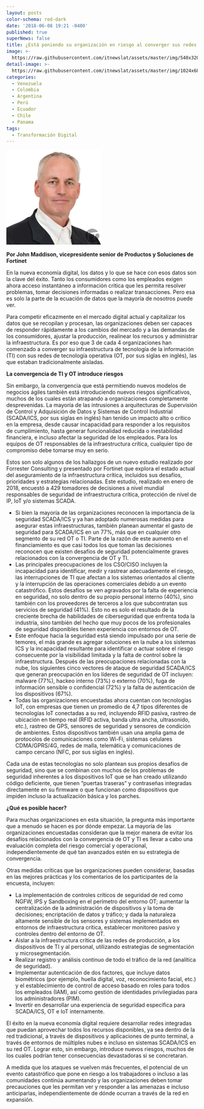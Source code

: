 ```yaml
---
layout: posts
color-schema: red-dark
date: '2018-06-08 19:21 -0400'
published: true
superNews: false
title: ¿Está poniendo su organización en riesgo al converger sus redes de TI y OT?
image: >-
  https://raw.githubusercontent.com/itnewslat/assets/master/img/540x320/Integracion-iot-p.jpg
detail-image: >-
  https://raw.githubusercontent.com/itnewslat/assets/master/img/1024x680/Integracion-iot-g.jpg
categories:
  - Venezuela
  - Colombia
  - Argentina
  - Perú
  - Ecuador
  - Chile
  - Panama
tags:
  - Transformación Digital
---
```

![](https://raw.githubusercontent.com/itnewslat/assets/master/img/300x300/John-Maddison.jpg)

**Por John Maddison, vicepresidente senior de Productos y Soluciones de Fortinet**

En la nueva economía digital, los datos y lo que se hace con esos datos son la clave del éxito. Tanto los consumidores como los empleados exigen ahora acceso instantáneo a información crítica que les permita resolver problemas, tomar decisiones informadas o realizar transacciones. Pero esa es solo la parte de la ecuación de datos que la mayoría de nosotros puede ver. 

Para competir eficazmente en el mercado digital actual y capitalizar los datos que se recopilan y procesan, las organizaciones deben ser capaces de responder rápidamente a los cambios del mercado y a las demandas de los consumidores, ajustar la producción, realinear los recursos y administrar la infraestructura. Es por eso que 3 de cada 4 organizaciones han comenzado a converger su infraestructura de tecnología de la información (TI) con sus redes de tecnología operativa (OT, por sus siglas en inglés), las que estaban tradicionalmente aisladas.

**La convergencia de TI y OT introduce riesgos**

Sin embargo, la convergencia que está permitiendo nuevos modelos de negocios ágiles también está introduciendo nuevos riesgos significativos, muchos de los cuales están atrapando a organizaciones completamente desprevenidas. La mayoría de las intrusiones a arquitecturas de Supervisión de Control y Adquisición de Datos y Sistemas de Control Industrial (SCADA/ICS, por sus siglas en inglés) han tenido un impacto alto o crítico en la empresa, desde causar incapacidad para responder a los requisitos de cumplimiento, hasta generar funcionalidad reducida o inestabilidad financiera, e incluso afectar la seguridad de los empleados. Para los equipos de OT responsables de la infraestructura crítica, cualquier tipo de compromiso debe tomarse muy en serio. 

Estos son solo algunos de los hallazgos de un nuevo estudio realizado por Forrester Consulting y presentado por Fortinet que explora el estado actual del aseguramiento de la infraestructura crítica, incluidos sus desafíos, prioridades y estrategias relacionadas. Este estudio, realizado en enero de 2018, encuestó a 429 tomadores de decisiones a nivel mundial responsables de seguridad de infraestructura crítica, protección de nivel de IP, IoT y/o sistemas SCADA. 

- Si bien la mayoría de las organizaciones reconocen la importancia de la seguridad SCADA/ICS y ya han adoptado numerosas medidas para asegurar estas infraestructuras, también planean aumentar el gasto de seguridad para SCADA/ICS en un 77%, más que en cualquier otro segmento de su red OT o TI. Parte de la razón de este aumento en el financiamiento es que casi todos los que toman las decisiones reconocen que existen desafíos de seguridad potencialmente graves relacionados con la convergencia de OT y TI. 
- Las principales preocupaciones de los CSO/CISO incluyen la incapacidad para identificar, medir y rastrear adecuadamente el riesgo, las interrupciones de TI que afectan a los sistemas orientados al cliente y la interrupción de las operaciones comerciales debido a un evento catastrófico. Estos desafíos se ven agravados por la falta de experiencia en seguridad, no solo dentro de su propio personal interno (40%), sino también con los proveedores de terceros a los que subcontratan sus servicios de seguridad (41%). Esto no es solo el resultado de la creciente brecha de habilidades de ciberseguridad que enfrenta toda la industria, sino también del hecho que muy pocos de los profesionales de seguridad disponibles tienen experiencia con entornos de OT.
- Este enfoque hacia la seguridad está siendo impulsado por una serie de temores, el más grande es agregar soluciones en la nube a los sistemas ICS y la incapacidad resultante para identificar o actuar sobre el riesgo consecuente por la visibilidad limitada y la falta de control sobre la infraestructura. Después de las preocupaciones relacionadas con la nube, los siguientes cinco vectores de ataque de seguridad SCADA/ICS que generan preocupación en los líderes de seguridad de OT incluyen: malware (77%), hackeo interno (73%) o externo (70%), fuga de información sensible o confidencial (72%) y la falta de autenticación de los dispositivos (67%). 
- Todas las organizaciones encuestadas ahora cuentan con tecnologías IoT, con empresas que tienen un promedio de 4,7 tipos diferentes de tecnologías IoT conectadas a su red, incluyendo RFID pasiva, rastreo de ubicación en tiempo real (RFID activa, banda ultra ancha, ultrasonido, etc.), rastreo de GPS, sensores de seguridad y sensores de condición de ambientes. Estos dispositivos también usan una amplia gama de protocolos de comunicaciones como Wi-Fi, sistemas celulares CDMA/GPRS/4G, redes de malla, telemática y comunicaciones de campo cercano (NFC, por sus siglas en inglés).

Cada una de estas tecnologías no solo plantean sus propios desafíos de seguridad, sino que se combinan con muchos de los problemas de seguridad inherentes a los dispositivos IoT que se han creado utilizando código deficiente, que tienen “puertas traseras” y contraseñas integradas directamente en su firmware o que funcionan como dispositivos que impiden incluso la actualización básica y los parches.

**¿Qué es posible hacer?**

Para muchas organizaciones en esta situación, la pregunta más importante que a menudo se hacen es por dónde empezar. La mayoría de las organizaciones encuestadas consideran que la mejor manera de evitar los desafíos relacionados con la convergencia de OT y TI es llevar a cabo una evaluación completa del riesgo comercial y operacional, independientemente de qué tan avanzados estén en su estrategia de convergencia.

Otras medidas críticas que las organizaciones pueden considerar, basadas en las mejores prácticas y los comentarios de los participantes de la encuesta, incluyen: 

- La implementación de controles críticos de seguridad de red como NGFW, IPS y Sandboxing en el perímetro del entorno OT; aumentar la centralización de la administración de dispositivos y la toma de decisiones; encriptación de datos y tráfico; y dada la naturaleza altamente sensible de los sensores y sistemas implementados en entornos de infraestructura crítica, establecer monitoreo pasivo y controles dentro del entorno de OT.
- Aislar a la infraestructura crítica de las redes de producción, a los dispositivos de TI y al personal, utilizando estrategias de segmentación y microsegmentación. 
- Realizar registro y análisis continuo de todo el tráfico de la red (analítica de seguridad). 
- Implementar autenticación de dos factores, que incluye datos biométricos (por ejemplo, huella digital, voz, reconocimiento facial, etc.) y el establecimiento de control de acceso basado en roles para todos los empleados (IAM), así como gestión de identidades privilegiadas para los administradores (PIM). 
- Invertir en desarrollar una experiencia de seguridad específica para SCADA/ICS, OT e IoT internamente.

El éxito en la nueva economía digital requiere desarrollar redes integradas que puedan aprovechar todos los recursos disponibles, ya sea dentro de la red tradicional, a través de dispositivos y aplicaciones de punto terminal, a través de entornos de múltiples nubes e incluso en sistemas SCADA/ICS en su red OT. Lograr esto, sin embargo, introduce nuevos riesgos, muchos de los cuales podrían tener consecuencias devastadoras si se concretaran.

A medida que los ataques se vuelven más frecuentes, el potencial de un evento catastrófico que pone en riesgo a los trabajadores o incluso a las comunidades continúa aumentando y las organizaciones deben tomar precauciones que les permitan ver y responder a las amenazas e incluso anticiparlas, independientemente de dónde ocurran a través de la red en expansión. 